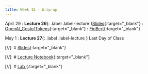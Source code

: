 ```yaml
---
title: Week 15 - Wrap-up
---
```


April 29
: **Lecture 26**{: .label .label-lecture }[Slides](https://docs.google.com/presentation/d/15lROnqgVq93ry7cRN67pVUsgTwb4nqCVketXhWOsFc0/edit?usp=sharing){:target="_blank"}
: [OpenAI_CostofTokens](https://datahub.berkeley.edu/hub/user-redirect/git-pull?repo=https%3A%2F%2Fgithub.com%2FUCB-Econ-148%2Fecon148-sp25&branch=main&urlpath=lab%2Ftree%2Fecon148-sp25%2Flec%2Flec15.1%2FOpenAI_API.ipynb){:target="_blank"} 
: [FinBert](https://datahub.berkeley.edu/hub/user-redirect/git-pull?repo=https%3A%2F%2Fgithub.com%2FUCB-Econ-148%2Fecon148-sp25&branch=main&urlpath=lab%2Ftree%2Fecon148-sp25%2Flec%2Flec15.1%2FFinBertDemo1.ipynb){:target="_blank"} 



May 1
: **Lecture 27**{: .label .label-lecture }  Last Day of Class 

[//]: # [Slides](){:target="_blank"} 

[//]: # [Lecture Notebook](){:target="_blank"} 

[//]: # [Lab ](){:target="_blank"} 

